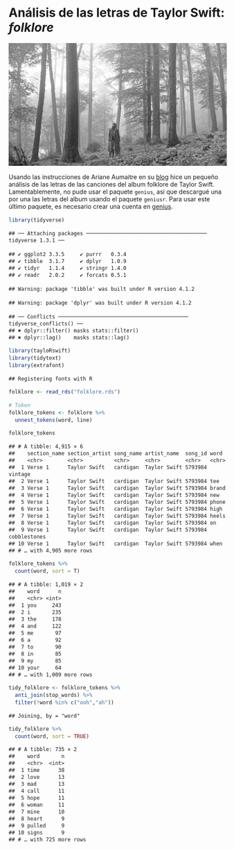 
# Análisis de las letras de Taylor Swift: *folklore*

![folklore](images/taylor_swift_wide.png)

Usando las instrucciones de Ariane Aumaitre en su
[blog](https://arianeaumaitre.com/2019/09/15/tutorial-text-analysis-and-data-visualization-with-taylor-swift-songs/)
hice un pequeño análisis de las letras de las canciones del album
folklore de Taylor Swift. Lamentablemente, no pude usar el paquete
`genius`, así que descargué una por una las letras del album usando el
paquete `geniusr`. Para usar este último paquete, es necesario crear una
cuenta en [genius](https://genius.com).

``` r
library(tidyverse)
```

    ## ── Attaching packages ─────────────────────────────────────── tidyverse 1.3.1 ──

    ## ✔ ggplot2 3.3.5     ✔ purrr   0.3.4
    ## ✔ tibble  3.1.7     ✔ dplyr   1.0.9
    ## ✔ tidyr   1.1.4     ✔ stringr 1.4.0
    ## ✔ readr   2.0.2     ✔ forcats 0.5.1

    ## Warning: package 'tibble' was built under R version 4.1.2

    ## Warning: package 'dplyr' was built under R version 4.1.2

    ## ── Conflicts ────────────────────────────────────────── tidyverse_conflicts() ──
    ## ✖ dplyr::filter() masks stats::filter()
    ## ✖ dplyr::lag()    masks stats::lag()

``` r
library(tayloRswift)
library(tidytext)
library(extrafont)
```

    ## Registering fonts with R

``` r
folklore <- read_rds("folklore.rds")
```

``` r
# Token 
folklore_tokens <- folklore %>% 
  unnest_tokens(word, line)
```

``` r
folklore_tokens
```

    ## # A tibble: 4,915 × 6
    ##    section_name section_artist song_name artist_name  song_id word        
    ##    <chr>        <chr>          <chr>     <chr>        <chr>   <chr>       
    ##  1 Verse 1      Taylor Swift   ​cardigan  Taylor Swift 5793984 vintage     
    ##  2 Verse 1      Taylor Swift   ​cardigan  Taylor Swift 5793984 tee         
    ##  3 Verse 1      Taylor Swift   ​cardigan  Taylor Swift 5793984 brand       
    ##  4 Verse 1      Taylor Swift   ​cardigan  Taylor Swift 5793984 new         
    ##  5 Verse 1      Taylor Swift   ​cardigan  Taylor Swift 5793984 phone       
    ##  6 Verse 1      Taylor Swift   ​cardigan  Taylor Swift 5793984 high        
    ##  7 Verse 1      Taylor Swift   ​cardigan  Taylor Swift 5793984 heels       
    ##  8 Verse 1      Taylor Swift   ​cardigan  Taylor Swift 5793984 on          
    ##  9 Verse 1      Taylor Swift   ​cardigan  Taylor Swift 5793984 cobblestones
    ## 10 Verse 1      Taylor Swift   ​cardigan  Taylor Swift 5793984 when        
    ## # … with 4,905 more rows

``` r
folklore_tokens %>% 
  count(word, sort = T)
```

    ## # A tibble: 1,019 × 2
    ##    word      n
    ##    <chr> <int>
    ##  1 you     243
    ##  2 i       235
    ##  3 the     178
    ##  4 and     122
    ##  5 me       97
    ##  6 a        92
    ##  7 to       90
    ##  8 in       85
    ##  9 my       85
    ## 10 your     64
    ## # … with 1,009 more rows

``` r
tidy_folklore <- folklore_tokens %>%
  anti_join(stop_words) %>% 
  filter(!word %in% c("ooh","ah"))
```

    ## Joining, by = "word"

``` r
tidy_folklore %>%
  count(word, sort = TRUE)
```

    ## # A tibble: 735 × 2
    ##    word       n
    ##    <chr>  <int>
    ##  1 time      38
    ##  2 love      13
    ##  3 mad       13
    ##  4 call      11
    ##  5 hope      11
    ##  6 woman     11
    ##  7 mine      10
    ##  8 heart      9
    ##  9 pulled     9
    ## 10 signs      9
    ## # … with 725 more rows
